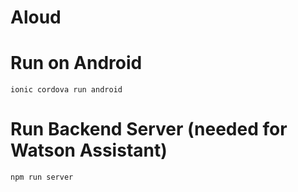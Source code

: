 # Aloud

# Run on Android
`ionic cordova run android`

# Run Backend Server (needed for Watson Assistant)
`npm run server`
